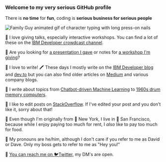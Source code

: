 ### Welcome to my very serious GitHub profile

There is **no time** for **fun**, coding is **serious business for serious people**

![Family Guy animated gif of character typing with long press-on nails](https://media3.giphy.com/media/YAnpMSHcurJVS/200.webp?cid=ecf05e4752b359db0b223cde08a228f8dc9cdb3a5d3c4354&rid=200.webp)

🦥 I love giving talks, especially interactive workshops. You can find a lot of these on the [IBM Developer crowdcast channel](https://www.crowdcast.io/ibmdeveloper).

🦥 Are you looking for [a presentation I gave](https://github.com/drnugent/presentations) or notes for [a workshop I'm giving](https://github.com/drnugent/presentations)?

🦥 I love to write! 🖍️ These days I mostly write on the [IBM Developer blog](https://developer.ibm.com/profiles/drnugent/) and [dev.to](https://dev.to/drnugent) but you can also find older articles on [Medium](https://medium.com/@drnugent) and various company blogs.

🦥 I write about topics from [Chatbot-driven Machine Learning](https://www.twilio.com/blog/what-framework-are-you-watson-autopilot) to [1960s drum memory computers](https://www.freecodecamp.org/news/macho-programmers-drum-memory-and-a-forensic-analysis-of-1960s-machine-code-6c5da6a40244/).

🦥 I like to edit posts on [StackOverflow](https://stackoverflow.com/users/3417617/drnugent). If I've edited your post and you don't like it, sorry about that!

🦥 Even though I'm originally from 🗽 New York, I live in 🌉 San Francisco, because while I enjoy paying too much for rent, I *also* like to pay too much for food.

🦥 My pronouns are he/him, although I don't care if you refer to me as David or Dave. Only my boss gets to refer to me as "Hey you!"

🦥 [You can reach me on 🐦Twitter](https://twitter.com/drnugent), my DM's are open.

<!--
**drnugent/drnugent** is a ✨ _special_ ✨ repository because its `README.md` (this file) appears on your GitHub profile.

Here are some ideas to get you started:

- 🔭 I’m currently working on ...
- 🌱 I’m currently learning ...
- 👯 I’m looking to collaborate on ...
- 🤔 I’m looking for help with ...
- 💬 Ask me about ...
- 📫 How to reach me: ...
- 😄 Pronouns: ...
- ⚡ Fun fact: ...
-->
